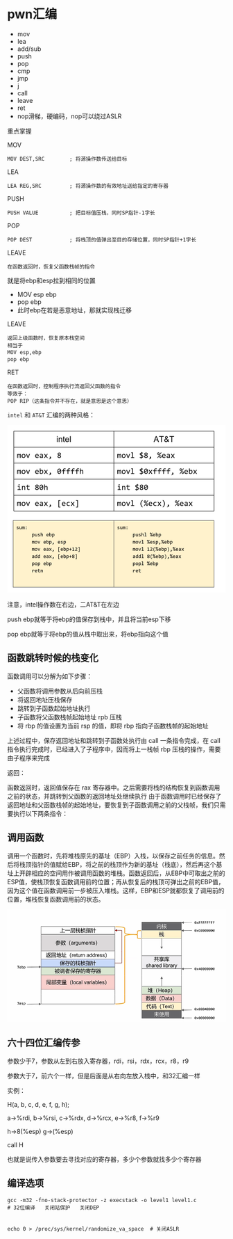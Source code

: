 # pwn汇编



- mov
- lea
- add/sub
- push
- pop
- cmp
- jmp
- j
- call
- leave
- ret
- nop滑梯，硬编码，nop可以绕过ASLR



重点掌握



MOV

```
MOV DEST,SRC		; 将源操作数传送给目标
```



LEA

```
LEA REG,SRC			; 将源操作数的有效地址送给指定的寄存器
```



PUSH

```
PUSH VALUE 			; 把目标值压栈，同时SP指针-1字长
```



POP

```
POP DEST			; 将栈顶的值弹出至目的存储位置，同时SP指针+1字长
```



LEAVE

```
在函数返回时，恢复父函数栈帧的指令
```

就是将ebp和esp拉到相同的位置



- MOV esp ebp
- pop ebp
- 此时ebp在若是恶意地址，那就实现栈迁移



LEAVE

```
返回上级函数时，恢复原本栈空间
相当于
MOV esp,ebp
pop ebp
```





RET

```
在函数返回时，控制程序执行流返回父函数的指令
等效于：
POP RIP（这条指令并不存在，就是意思是这个意思）
```



`intel` 和 `AT&T` 汇编的两种风格：

![image-20241119161951468](../_media/image-20241119161951468.png)

注意，intel操作数在右边，二AT&T在左边



push ebp就等于将ebp的值保存到栈中，并且将当前esp下移

pop ebp就等于将ebp的值从栈中取出来，将ebp指向这个值



## 函数跳转时候的栈变化

函数调用可以分解为如下步骤：

- 父函数将调用参数从后向前压栈
- 将返回地址压栈保存
- 跳转到子函数起始地址执行
- 子函数将父函数栈帧起始地址 rpb 压栈
- 将 rbp 的值设置为当前 rsp 的值，即将 rbp 指向子函数栈帧的起始地址

上述过程中，保存返回地址和跳转到子函数处执行由 call 一条指令完成，在 call 指令执行完成时，已经进入了子程序中，因而将上一栈帧 rbp 压栈的操作，需要由子程序来完成



返回：

函数返回时，返回值保存在 rax 寄存器中。之后需要将栈的结构恢复到函数调用之前的状态，并跳转到父函数的返回地址处继续执行
由于函数调用时已经保存了返回地址和父函数栈帧的起始地址，要恢复到子函数调用之前的父栈帧，我们只需要执行以下两条指令：







## 调用函数

调用一个函数时，先将堆栈原先的基址（EBP）入栈，以保存之前任务的信息。然后将栈顶指针的值赋给EBP，将之前的栈顶作为新的基址（栈底），然后再这个基址上开辟相应的空间用作被调用函数的堆栈。函数返回后，从EBP中可取出之前的ESP值，使栈顶恢复函数调用前的位置；再从恢复后的栈顶可弹出之前的EBP值，因为这个值在函数调用前一步被压入堆栈。这样，EBP和ESP就都恢复了调用前的位置，堆栈恢复函数调用前的状态。



![image-20241101170016036](../_media/image-20241101170016036.png)





## 六十四位汇编传参

参数少于7，参数从左到右放入寄存器，rdi，rsi，rdx，rcx，r8，r9

参数大于7，前六个一样，但是后面是从右向左放入栈中，和32汇编一样

实例：

 H(a, b, c, d, e, f, g, h);

 a->%rdi, b->%rsi, c->%rdx, d->%rcx, e->%r8, f->%r9 

h->8(%esp) g->(%esp) 

call H

也就是说传入参数要去寻找对应的寄存器，多少个参数就找多少个寄存器





## 编译选项

```
gcc -m32 -fno-stack-protector -z execstack -o level1 level1.c
# 32位编译   关闭站保护   关闭DEP


echo 0 > /proc/sys/kernel/randomize_va_space  # 关闭ASLR
```

